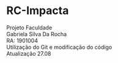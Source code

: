 # RC-Impacta
Projeto Faculdade<br/>
Gabriela Silva Da Rocha<br/>
RA: 1901004<br/>
Utilização do Git e modificação do código<br/>
Atualização 27.08<br/>
